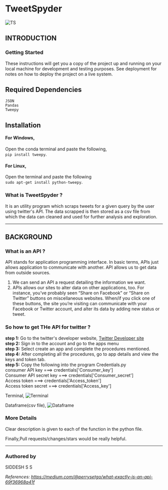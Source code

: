 # TweetSpyder

![TS](https://articles-images.sftcdn.net/wp-content/uploads/sites/3/2017/05/twitter-logo-small-fade-1920.png)

## INTRODUCTION
### Getting Started

These instructions will get you a copy of the project up and running on your local machine for development and testing purposes. See deployment for notes on how to deploy the project on a live system.

## Required Dependencies
```
JSON 
Pandas
Tweepy
```

## Installation 
#### For Windows,<br />
Open the conda terminal and paste the following,<br /> 
```pip install tweepy```.
<br />
#### For Linux,<br /> 
Open the terminal and paste the following <br />
```sudo apt-get install python-tweepy```.

### What is TweetSpyder ?
It is an utility program which scraps tweets for a given query by the user using twitter's API. The data scrapped is then stored as a csv file from which the data can cleaned and used for further analysis and exploration.

_________

## BACKGROUND

### What is an API ?
API stands for application programming interface. In basic terms, APIs just allows application to communicate with another.
API allows us to get data from outside sources.
1. We can send an API a request detailing the information we want.
2. APIs allows our sites to alter data on other applications, too. For instance, you’ve probably seen “Share on Facebook” or “Share on Twitter” buttons on miscellaneous websites. When/if you click one of these buttons, the site you’re visiting can communicate with your Facebook or Twitter account, and alter its data by adding new status or tweet.

### So how to get THe API for twitter ? <br />
<b>step 1:</b> Go to the twitter's developer website,
[Twitter Developer site](https://developer.twitter.com/content/developer-twitter/en.html)<br />
<b>step 2:</b> Sign in to the account and go to the apps menu<br />
<b>step 3:</b> Select create an app and complete the procedures mentioned.<br />
<b>step 4:</b> After completing all the procedures, go to app details and view the keys and token tab.<br />
<b>step 5:</b> Copy the following into the program Credentials.py<br />
<t>consumer API key        ===> credentials['Consumer_key']</t><br />
Consumer API secret key ===> credentials['Consumer_secret']<br />
Access token            ===> credentials['Access_token']<br />
Access token secret     ===> credentials['Access_key']<br />

Terminal,
![Terminal](https://github.com/IIplutocrat45II/TweetSpyder/blob/master/images/sc1.png)

Dataframe(csv file),
![Dataframe](https://github.com/IIplutocrat45II/TweetSpyder/blob/master/images/sc2.png)



### More Details
Clear description is given to each of the function in the python file.

Finally,Pull requests/changes/stars would be really helpful.
________________________________________________________________________________________________________________________

### Authored by
SIDDESH S S 






*References: https://medium.com/@perrysetgo/what-exactly-is-an-api-69f36968a41f*
